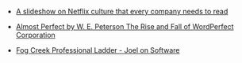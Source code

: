 
- [A slideshow on Netflix culture that every company needs to read](/2009/08/a-slideshow-on-netflix-culture-that-every-company-needs-to-read/)

- [Almost Perfect by W. E. Peterson The Rise and Fall of WordPerfect Corporation](/2009/04/almost-perfect-by-w-e-peterson-the-rise-and-fall-of-wordperfect-corporation/)

- [Fog Creek Professional Ladder - Joel on Software](/2009/04/fog-creek-professional-ladder-joel-on-software/)
